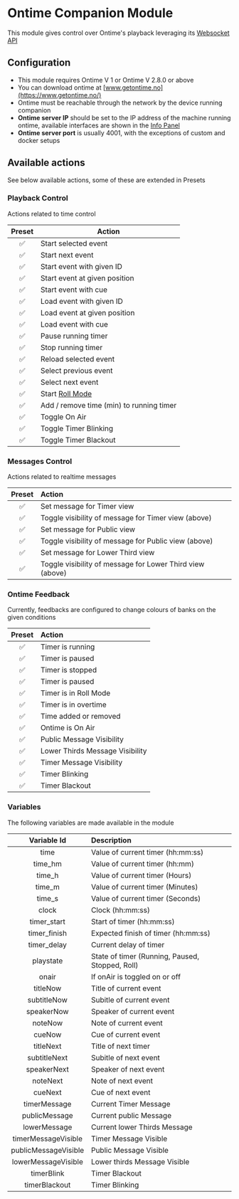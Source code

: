 # Ontime Companion Module

This module gives control over Ontime's playback leveraging
its [Websocket API](https://cpvalente.gitbook.io/ontime/control-and-feedback/websocket-api)

## Configuration

- This module requires Ontime V 1 or Ontime V 2.8.0 or above
- You can download ontime at [www.getontime.no](https://www.getontime.no/)
- Ontime must be reachable through the network by the device running companion
- **Ontime server IP** should be set to the IP address of the machine running ontime, available interfaces are
  shown in the [Info Panel](https://cpvalente.gitbook.io/ontime/main-concepts/interface-1/info)
- **Ontime server port** is usually 4001, with the exceptions of custom and docker setups

## Available actions

See below available actions, some of these are extended in Presets

### Playback Control

Actions related to time control

| Preset | Action                                                               |
| :----: | -------------------------------------------------------------------- |
|   ✅   | Start selected event                                                 |
|   ✅   | Start next event                                                     |
|   ✅   | Start event with given ID                                            |
|   ✅   | Start event at given position                                        |
|   ✅   | Start event with cue                                                 |
|   ✅   | Load event with given ID                                             |
|   ✅   | Load event at given position                                         |
|   ✅   | Load event with cue                                                  |
|   ✅   | Pause running timer                                                  |
|   ✅   | Stop running timer                                                   |
|   ✅   | Reload selected event                                                |
|   ✅   | Select previous event                                                |
|   ✅   | Select next event                                                    |
|   ✅   | Start [Roll Mode](https://cpvalente.gitbook.io/ontime/features/roll) |
|   ✅   | Add / remove time (min) to running timer                             |
|   ✅   | Toggle On Air                                                        |
|   ✅   | Toggle Timer Blinking                                                |
|   ✅   | Toggle Timer Blackout                                                |

### Messages Control

Actions related to realtime messages

| Preset | Action                                                    |
| :----: | :-------------------------------------------------------- |
|   ✅   | Set message for Timer view                                |
|   ✅   | Toggle visibility of message for Timer view (above)       |
|   ✅   | Set message for Public view                               |
|   ✅   | Toggle visibility of message for Public view (above)      |
|   ✅   | Set message for Lower Third view                          |
|   ✅   | Toggle visibility of message for Lower Third view (above) |

### Ontime Feedback

Currently, feedbacks are configured to change colours of banks on the given conditions

| Preset | Action                          |
| :----: | :------------------------------ |
|   ✅   | Timer is running                |
|   ✅   | Timer is paused                 |
|   ✅   | Timer is stopped                |
|   ✅   | Timer is paused                 |
|   ✅   | Timer is in Roll Mode           |
|   ✅   | Timer is in overtime            |
|   ✅   | Time added or removed           |
|   ✅   | Ontime is On Air                |
|   ✅   | Public Message Visibility       |
|   ✅   | Lower Thirds Message Visibility |
|   ✅   | Timer Message Visibility        |
|   ✅   | Timer Blinking                  |
|   ✅   | Timer Blackout                  |

### Variables

The following variables are made available in the module

|     Variable Id      | Description                                     |
| :------------------: | :---------------------------------------------- |
|         time         | Value of current timer (hh:mm:ss)               |
|       time_hm        | Value of current timer (hh:mm)                  |
|        time_h        | Value of current timer (Hours)                  |
|        time_m        | Value of current timer (Minutes)                |
|        time_s        | Value of current timer (Seconds)                |
|        clock         | Clock (hh:mm:ss)                                |
|     timer_start      | Start of timer (hh:mm:ss)                       |
|     timer_finish     | Expected finish of timer (hh:mm:ss)             |
|     timer_delay      | Current delay of timer                          |
|      playstate       | State of timer (Running, Paused, Stopped, Roll) |
|        onair         | If onAir is toggled on or off                   |
|       titleNow       | Title of current event                          |
|     subtitleNow      | Subitle of current event                        |
|      speakerNow      | Speaker of current event                        |
|       noteNow        | Note of current event                           |
|        cueNow        | Cue of current event                            |
|      titleNext       | Title of next timer                             |
|     subtitleNext     | Subitle of next event                           |
|     speakerNext      | Speaker of next event                           |
|       noteNext       | Note of next event                              |
|       cueNext        | Cue of next event                               |
|     timerMessage     | Current Timer Message                           |
|    publicMessage     | Current public Message                          |
|     lowerMessage     | Current lower Thirds Message                    |
| timerMessageVisible  | Timer Message Visible                           |
| publicMessageVisible | Public Message Visible                          |
| lowerMessageVisible  | Lower thirds Message Visible                    |
|      timerBlink      | Timer Blackout                                  |
|    timerBlackout     | Timer Blinking                                  |
